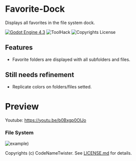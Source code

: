 # Favorite-Dock
Displays all favorites in the file system dock.

[![Godot Engine 4.3](https://img.shields.io/badge/Godot_Engine-4.x-blue)](https://godotengine.org/) ![ToolHack](https://img.shields.io/badge/Tool-Addon-green) ![Copyrights License](https://img.shields.io/badge/License-MIT-blue)


## Features
* Favorite folders are displayed with all subfolders and files.

## Still needs refinement
* Replicate colors on folders/files setted.

# Preview

Youtube: https://youtu.be/b0Bxgp0OIJo

### File System

![example](https://github.com/user-attachments/assets/16f2af78-e8ce-40f3-9f07-51404edb2172))

Copyrights (c) CodeNameTwister. See [LICENSE.md](LICENSE.md) for details.

[godot engine]: https://godotengine.org/
